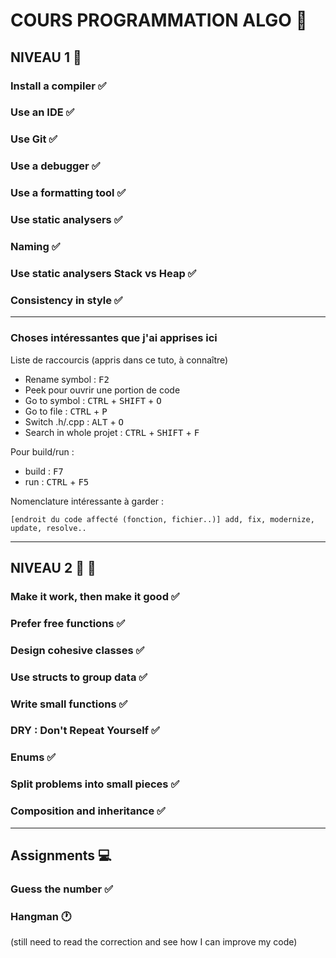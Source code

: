 # COURS PROGRAMMATION ALGO :octopus:

## NIVEAU 1 :star2:

### Install a compiler :white_check_mark:

### Use an IDE :white_check_mark:

### Use Git :white_check_mark:

### Use a debugger :white_check_mark:

### Use a formatting tool :white_check_mark:

### Use static analysers :white_check_mark:

### Naming :white_check_mark:

### Use static analysers Stack vs Heap :white_check_mark:

### Consistency in style :white_check_mark:

---

### Choses intéressantes que j'ai apprises ici 

Liste de raccourcis (appris dans ce tuto, à connaître)
- Rename symbol : <kbd>F2</kbd>
- Peek pour ouvrir une portion de code
- Go to symbol : <kbd>CTRL</kbd> + <kbd>SHIFT</kbd> + <kbd>O</kbd>
- Go to file : <kbd>CTRL</kbd> + <kbd>P</kbd>
- Switch .h/.cpp : <kbd>ALT</kbd> + <kbd>O</kbd>
- Search in whole projet :  <kbd>CTRL</kbd> + <kbd>SHIFT</kbd> + <kbd>F</kbd>

Pour build/run :
- build : <kbd>F7</kbd>
- run : <kbd>CTRL</kbd> + <kbd>F5</kbd>

Nomenclature intéressante à garder :
```
[endroit du code affecté (fonction, fichier..)] add, fix, modernize, update, resolve..
```
---

## NIVEAU 2 :star2: :star2:

### Make it work, then make it good :white_check_mark:

### Prefer free functions :white_check_mark:

### Design cohesive classes :white_check_mark:

### Use structs to group data :white_check_mark:

### Write small functions :white_check_mark:

### DRY : Don't Repeat Yourself :white_check_mark:

### Enums :white_check_mark:

### Split problems into small pieces :white_check_mark:

### Composition and inheritance :white_check_mark:

---
## Assignments :computer:

### Guess the number :white_check_mark:

### Hangman :clock1:
(still need to read the correction and see how I can improve my code)

